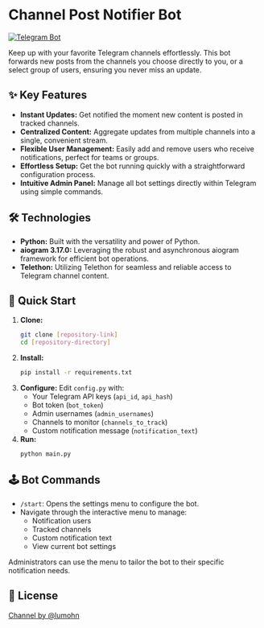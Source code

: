 # Channel Post Notifier Bot

[![Telegram Bot](https://img.shields.io/badge/Telegram-Bot-blue.svg)](https://t.me/nickxd_bot)

Keep up with your favorite Telegram channels effortlessly. This bot forwards new posts from the channels you choose directly to you, or a select group of users, ensuring you never miss an update.

## ✨ Key Features

*   **Instant Updates:** Get notified the moment new content is posted in tracked channels.
*   **Centralized Content:** Aggregate updates from multiple channels into a single, convenient stream.
*   **Flexible User Management:** Easily add and remove users who receive notifications, perfect for teams or groups.
*   **Effortless Setup:** Get the bot running quickly with a straightforward configuration process.
*   **Intuitive Admin Panel:** Manage all bot settings directly within Telegram using simple commands.

## 🛠️ Technologies

*   **Python:** Built with the versatility and power of Python.
*   **aiogram 3.17.0:** Leveraging the robust and asynchronous aiogram framework for efficient bot operations.
*   **Telethon:** Utilizing Telethon for seamless and reliable access to Telegram channel content.

## 🚀 Quick Start

1.  **Clone:**
    ```bash
    git clone [repository-link]
    cd [repository-directory]
    ```
2.  **Install:**
    ```bash
    pip install -r requirements.txt
    ```
3.  **Configure:**  Edit `config.py` with:
    *   Your Telegram API keys (`api_id`, `api_hash`)
    *   Bot token (`bot_token`)
    *   Admin usernames (`admin_usernames`)
    *   Channels to monitor (`channels_to_track`)
    *   Custom notification message (`notification_text`)
4.  **Run:**
    ```bash
    python main.py
    ```

## 🕹️ Bot Commands

*   `/start`: Opens the settings menu to configure the bot.
*   Navigate through the interactive menu to manage:
    *   Notification users
    *   Tracked channels
    *   Custom notification text
    *   View current bot settings

Administrators can use the menu to tailor the bot to their specific notification needs.

## 📄 License

[Channel by @lumohn](https://t.me/lumohn)
